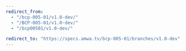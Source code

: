 ```yaml
---
redirect_from:
  - "/bcp-005-01/v1.0-dev/"
  - "/BCP-005-01/v1.0-dev/"
  - "/bcp00501/v1.0-dev/"

redirect_to: "https://specs.amwa.tv/bcp-005-01/branches/v1.0-dev"
---
```

